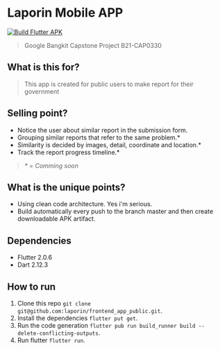 # Laporin Mobile APP

[![Build Flutter APK](https://github.com/laporin/frontend_app_public/actions/workflows/flutter.yml/badge.svg)](https://github.com/laporin/frontend_app_public/actions/workflows/flutter.yml)

> Google Bangkit Capstone Project B21-CAP0330

## What is this for?

> This app is created for public users to make report for their government

## Selling point?

* Notice the user about similar report in the submission form.
* Grouping similar reports that refer to the same problem.*
* Similarity is decided by images, detail, coordinate and location.*
* Track the report progress timeline.*

> _* = Comming soon_
## What is the unique points?

* Using clean code architecture. Yes i'm serious.
* Build automatically every push to the branch master and then create downloadable APK artifact.

## Dependencies

* Flutter 2.0.6
* Dart 2.12.3

## How to run

1. Clone this repo `git clone git@github.com:laporin/frontend_app_public.git`.
2. Install the dependencies `flutter put get`.
3. Run the code generation `flutter pub run build_runner build --delete-conflicting-outputs`.
4. Run flutter `flutter run`.
